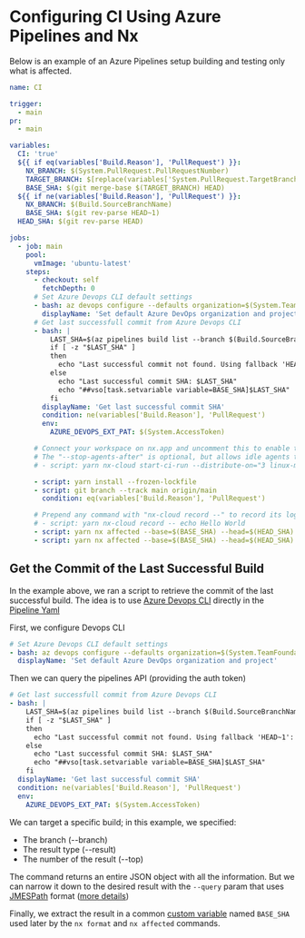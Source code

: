 # Configuring CI Using Azure Pipelines and Nx

Below is an example of an Azure Pipelines setup building and testing only what is affected.

```yaml {% fileName="azure-pipelines.yml" %}
name: CI

trigger:
  - main
pr:
  - main

variables:
  CI: 'true'
  ${{ if eq(variables['Build.Reason'], 'PullRequest') }}:
    NX_BRANCH: $(System.PullRequest.PullRequestNumber)
    TARGET_BRANCH: $[replace(variables['System.PullRequest.TargetBranch'],'refs/heads/','origin/')]
    BASE_SHA: $(git merge-base $(TARGET_BRANCH) HEAD)
  ${{ if ne(variables['Build.Reason'], 'PullRequest') }}:
    NX_BRANCH: $(Build.SourceBranchName)
    BASE_SHA: $(git rev-parse HEAD~1)
  HEAD_SHA: $(git rev-parse HEAD)

jobs:
  - job: main
    pool:
      vmImage: 'ubuntu-latest'
    steps:
      - checkout: self
        fetchDepth: 0
      # Set Azure Devops CLI default settings
      - bash: az devops configure --defaults organization=$(System.TeamFoundationCollectionUri) project=$(System.TeamProject)
        displayName: 'Set default Azure DevOps organization and project'
      # Get last successfull commit from Azure Devops CLI
      - bash: |
          LAST_SHA=$(az pipelines build list --branch $(Build.SourceBranchName) --definition-ids $(System.DefinitionId) --result succeeded --top 1 --query "[0].triggerInfo.\"ci.sourceSha\"")
          if [ -z "$LAST_SHA" ]
          then
            echo "Last successful commit not found. Using fallback 'HEAD~1': $BASE_SHA"
          else
            echo "Last successful commit SHA: $LAST_SHA"
            echo "##vso[task.setvariable variable=BASE_SHA]$LAST_SHA"
          fi
        displayName: 'Get last successful commit SHA'
        condition: ne(variables['Build.Reason'], 'PullRequest')
        env:
          AZURE_DEVOPS_EXT_PAT: $(System.AccessToken)

      # Connect your workspace on nx.app and uncomment this to enable task distribution.
      # The "--stop-agents-after" is optional, but allows idle agents to shut down once the "e2e-ci" targets have been requested
      # - script: yarn nx-cloud start-ci-run --distribute-on="3 linux-medium-js" --stop-agents-after="e2e-ci"

      - script: yarn install --frozen-lockfile
      - script: git branch --track main origin/main
        condition: eq(variables['Build.Reason'], 'PullRequest')

      # Prepend any command with "nx-cloud record --" to record its logs to Nx Cloud
      # - script: yarn nx-cloud record -- echo Hello World
      - script: yarn nx affected --base=$(BASE_SHA) --head=$(HEAD_SHA) lint test build
      - script: yarn nx affected --base=$(BASE_SHA) --head=$(HEAD_SHA) --parallel 1 e2e-ci
```

## Get the Commit of the Last Successful Build

In the example above, we ran a script to retrieve the commit of the last successful build. The idea is to
use [Azure Devops CLI](https://learn.microsoft.com/en-us/cli/azure/pipelines?view=azure-cli-latest) directly in the [Pipeline Yaml](https://learn.microsoft.com/en-us/azure/devops/cli/azure-devops-cli-in-yaml?view=azure-devops)

First, we configure Devops CLI

```yaml
# Set Azure Devops CLI default settings
- bash: az devops configure --defaults organization=$(System.TeamFoundationCollectionUri) project=$(System.TeamProject)
  displayName: 'Set default Azure DevOps organization and project'
```

Then we can query the pipelines API (providing the auth token)

```yaml
# Get last successfull commit from Azure Devops CLI
- bash: |
    LAST_SHA=$(az pipelines build list --branch $(Build.SourceBranchName) --definition-ids $(System.DefinitionId) --result succeeded --top 1 --query "[0].triggerInfo.\"ci.sourceSha\"")
    if [ -z "$LAST_SHA" ]
    then
      echo "Last successful commit not found. Using fallback 'HEAD~1': $BASE_SHA"
    else
      echo "Last successful commit SHA: $LAST_SHA"
      echo "##vso[task.setvariable variable=BASE_SHA]$LAST_SHA"
    fi
  displayName: 'Get last successful commit SHA'
  condition: ne(variables['Build.Reason'], 'PullRequest')
  env:
    AZURE_DEVOPS_EXT_PAT: $(System.AccessToken)
```

We can target a specific build; in this example, we specified:

- The branch (--branch)
- The result type (--result)
- The number of the result (--top)

The command returns an entire JSON object with all the information. But we can narrow it down to the desired result with the `--query` param that uses [JMESPath](https://jmespath.org/)
format ([more details](https://learn.microsoft.com/en-us/cli/azure/query-azure-cli?tabs=concepts%2Cbash))

Finally, we extract the result in a common [custom variable](https://learn.microsoft.com/en-us/azure/devops/pipelines/process/set-variables-scripts?view=azure-devops&tabs=bash)
named `BASE_SHA` used later by the `nx format` and `nx affected` commands.
